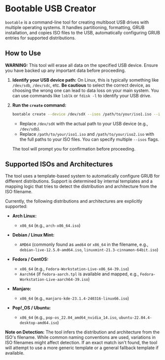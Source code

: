 # Bootable USB Creator

`bootable` is a command-line tool for creating multiboot USB drives with multiple operating systems. It handles partitioning, formatting, GRUB installation, and copies ISO files to the USB, automatically configuring GRUB entries for supported distributions.

## How to Use

**WARNING:** This tool will erase all data on the specified USB device. Ensure you have backed up any important data before proceeding.

1.  **Identify your USB device path:**
    On Linux, this is typically something like `/dev/sdb`, `/dev/sdc`, etc. **Be cautious** to select the correct device, as choosing the wrong one can lead to data loss on your main system. You can use commands like `lsblk` or `fdisk -l` to identify your USB drive.

2.  **Run the `create` command:**

    ```bash
    bootable create --device /dev/sdX --isos /path/to/your/iso1.iso --isos /path/to/your/iso2.iso
    ```

    *   Replace `/dev/sdX` with the actual path to your USB device (e.g., `/dev/sdb`).
    *   Replace `/path/to/your/iso1.iso` and `/path/to/your/iso2.iso` with the full paths to your ISO files. You can specify multiple `--isos` flags.

    The tool will prompt you for confirmation before proceeding.

## Supported ISOs and Architectures

The tool uses a template-based system to automatically configure GRUB for different distributions. Support is determined by internal templates and a mapping logic that tries to detect the distribution and architecture from the ISO filename.

Currently, the following distributions and architectures are explicitly supported:

*   **Arch Linux:**
    *   `x86_64` (e.g., `arch-x86_64.iso`)

*   **Debian / Linux Mint:**
    *   `AMD64` (commonly found as `amd64` or `x86_64` in the filename, e.g., `debian-live-12.5.0-amd64.iso`, `linuxmint-21.3-cinnamon-64bit.iso`)

*   **Fedora / CentOS:**
    *   `x86_64` (e.g., `Fedora-Workstation-Live-x86_64-39.iso`)
    *   `Aarch64` (if `fedora-aarch.tpl` is available and mapped, e.g., `Fedora-Workstation-Live-aarch64-39.iso`)

*   **Manjaro:**
    *   `x86_64` (e.g., `manjaro-kde-23.1.4-240316-linux66.iso`)

*   **Pop!_OS / Ubuntu:**
    *   `x86_64` (e.g., `pop-os_22.04_amd64_nvidia_14.iso`, `ubuntu-22.04.4-desktop-amd64.iso`)

**Note on Detection:** The tool infers the distribution and architecture from the ISO's filename. While common naming conventions are used, variations in ISO filenames might affect detection. If an exact match isn't found, the tool will attempt to use a more generic template or a general fallback template if available.
